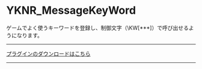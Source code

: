 # YKNR_MessageKeyWord

[Res]: https://yakinori0424.github.io/RPGMakerMVPlugins/YKNR_MessageKeyWord.js "YKNR_MessageKeyWord.js"

ゲームでよく使うキーワードを登録し、制御文字（\KW[***]）で呼び出せるようになります。

---

[プラグインのダウンロードはこちら][Res]

---

